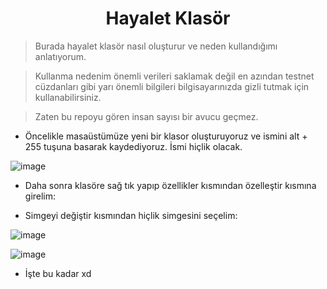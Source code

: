 <h1 align="center"> Hayalet Klasör </h1>

> Burada hayalet klasör nasıl oluşturur ve neden kullandığımı anlatıyorum.

> Kullanma nedenim önemli verileri saklamak değil en azından testnet cüzdanları gibi yarı önemli bilgileri bilgisayarınızda gizli tutmak için kullanabilirsiniz.

> Zaten bu repoyu gören insan sayısı bir avucu geçmez.

* Öncelikle masaüstümüze yeni bir klasor oluşturuyoruz ve ismini alt + 255 tuşuna basarak kaydediyoruz. İsmi hiçlik olacak.

![image](https://github.com/ruesandora/Linux-ve-Nodelar-Hakkinda/assets/101149671/887a1f96-47bd-42cd-aff0-0ec8f13e83c6)

* Daha sonra klasöre sağ tık yapıp özellikler kısmından özelleştir kısmına girelim:

* Simgeyi değiştir kısmından hiçlik simgesini seçelim:

![image](https://github.com/ruesandora/Linux-ve-Nodelar-Hakkinda/assets/101149671/577ec12e-015b-4d65-947c-9aee4973a2b5)

![image](https://github.com/ruesandora/Linux-ve-Nodelar-Hakkinda/assets/101149671/6b227c5d-5d83-4b6d-bfbc-4c270609781f)

* İşte bu kadar xd

